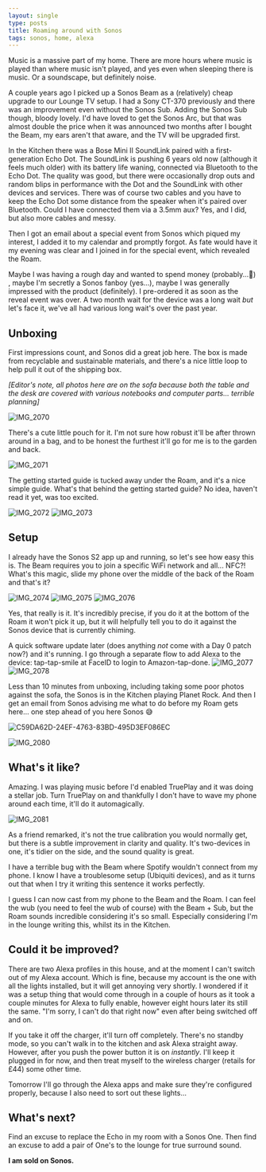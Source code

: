 ```yaml
---
layout: single
type: posts
title: Roaming around with Sonos
tags: sonos, home, alexa
---
```


Music is a massive part of my home. There are more hours where music is played than where music isn't played, and yes even when sleeping there is music. Or a soundscape, but definitely noise.

A couple years ago I picked up a Sonos Beam as a (relatively) cheap upgrade to our Lounge TV setup. I had a Sony CT-370 previously and there was an improvement even without the Sonos Sub. Adding the Sonos Sub though, bloody lovely. I'd have loved to get the Sonos Arc, but that was almost double the price when it was announced two months after I bought the Beam, my ears aren't that aware, and the TV will be upgraded first.

In the Kitchen there was a Bose Mini II SoundLink paired with a first-generation Echo Dot. The SoundLink is pushing 6 years old now (although it feels much older) with its battery life waning, connected via Bluetooth to the Echo Dot. The quality was good, but there were occasionally drop outs and random blips in performance with the Dot and the SoundLink with other devices and services.
There was of course two cables and you have to keep the Echo Dot some distance from the speaker when it's paired over Bluetooth. Could I have connected them via a 3.5mm aux? Yes, and I did, but also more cables and messy.

Then I got an email about a special event from Sonos which piqued my interest, I added it to my calendar and promptly forgot.
As fate would have it my evening was clear and I joined in for the special event, which revealed the Roam.

Maybe I was having a rough day and wanted to spend money (probably...🙊) , maybe I'm secretly a Sonos fanboy (yes...), maybe I was generally impressed with the product (definitely). I pre-ordered it as soon as the reveal event was over. A two month wait for the device was a long wait _but_ let's face it, we've all had various long wait's over the past year.

## Unboxing

First impressions count, and Sonos did a great job here. The box is made from recyclable and sustainable materials, and there's a nice little loop to help pull it out of the shipping box.

_[Editor's note, all photos here are on the sofa because both the table and the desk are covered with various notebooks and computer parts... terrible planning]_

![IMG_2070](https://user-images.githubusercontent.com/545914/115460902-bd173500-a220-11eb-917c-eff7c9908651.jpeg)

There's a cute little pouch for it. I'm not sure how robust it'll be after thrown around in a bag, and to be honest the furthest it'll go for me is to the garden and back.

![IMG_2071](https://user-images.githubusercontent.com/545914/115461787-bc32d300-a221-11eb-9ced-78b9e118b971.jpeg)

The getting started guide is tucked away under the Roam, and it's a nice simple guide. What's that behind the getting started guide? No idea, haven't read it yet, was too excited.

![IMG_2072](https://user-images.githubusercontent.com/545914/115460911-c0122580-a220-11eb-8176-8d0daf2d8360.jpeg)
![IMG_2073](https://user-images.githubusercontent.com/545914/115460923-c30d1600-a220-11eb-95ce-7f967270f7c7.jpeg)

## Setup

I already have the Sonos S2 app up and running, so let's see how easy this is. The Beam requires you to join a specific WiFi network and all... NFC?! What's this magic, slide my phone over the middle of the back of the Roam and that's it?

![IMG_2074](https://user-images.githubusercontent.com/545914/115462188-411dec80-a222-11eb-8503-1521582f5aad.PNG)
![IMG_2075](https://user-images.githubusercontent.com/545914/115460939-c7393380-a220-11eb-9709-fa8b0b906b80.PNG)
![IMG_2076](https://user-images.githubusercontent.com/545914/115460946-c902f700-a220-11eb-8c3b-416b513c6dcc.PNG)

Yes, that really is it. It's incredibly precise, if you do it at the bottom of the Roam it won't pick it up, but it will helpfully tell you to do it against the Sonos device that is currently chiming.

A quick software update later (does anything _not_ come with a Day 0 patch now?) and it's running. I go through a separate flow to add Alexa to the device: tap-tap-smile at FaceID to login to Amazon-tap-done.
![IMG_2077](https://user-images.githubusercontent.com/545914/115460963-cd2f1480-a220-11eb-8e10-36514583324c.PNG)
![IMG_2078](https://user-images.githubusercontent.com/545914/115462355-775b6c00-a222-11eb-82a5-d61166ad1881.PNG)

Less than 10 minutes from unboxing, including taking some poor photos against the sofa, the Sonos is in the Kitchen playing Planet Rock. And then I get an email from Sonos advising me what to do before my Roam gets here... one step ahead of you here Sonos 😅

![C59DA62D-24EF-4763-83BD-495D3EF086EC](https://user-images.githubusercontent.com/545914/115463050-462f6b80-a223-11eb-9c60-f1b6e96e3179.jpg)

![IMG_2080](https://user-images.githubusercontent.com/545914/115462647-cd301400-a222-11eb-88d2-722546ab90e0.jpeg)

## What's it like?

Amazing. I was playing music before I'd enabled TruePlay and it was doing a stellar job.
Turn TruePlay on and thankfully I don't have to wave my phone around each time, it'll do it automagically.

![IMG_2081](https://user-images.githubusercontent.com/545914/115463243-7ecf4500-a223-11eb-871c-639799e93d9f.PNG)

As a friend remarked, it's not the true calibration you would normally get, but there is a subtle improvement in clarity and quality. It's two-devices in one, it's tidier on the side, and the sound quality is great.

I have a terrible bug with the Beam where Spotify wouldn't connect from my phone. I know I have a troublesome setup (Ubiquiti devices), and as it turns out that when I try it writing this sentence it works perfectly.

I guess I can now cast from my phone to the Beam and the Roam. I can feel the wub (you need to feel the wub of course) with the Beam + Sub, but the Roam sounds incredible considering it's so small. Especially considering I'm in the lounge writing this, whilst its in the Kitchen.

## Could it be improved?

There are two Alexa profiles in this house, and at the moment I can't switch out of my Alexa account. Which is fine, because my account is the one with all the lights installed, but it will get annoying very shortly. I wondered if it was a setup thing that would come through in a couple of hours as it took a couple minutes for Alexa to fully enable, however eight hours later its still the same. "I'm sorry, I can't do that right now" even after being switched off and on.

If you take it off the charger, it'll turn off completely. There's no standby mode, so you can't walk in to the kitchen and ask Alexa straight away. However,  after you push the power button it is on _instantly_. I'll keep it plugged in for now, and then treat myself to the wireless charger (retails for £44) some other time.

Tomorrow I'll go through the Alexa apps and make sure they're configured properly, because I also need to sort out these lights...

## What's next?

Find an excuse to replace the Echo in my room with a Sonos One. Then find an excuse to add a pair of One's to the lounge for true surround sound.

**I am sold on Sonos.**
